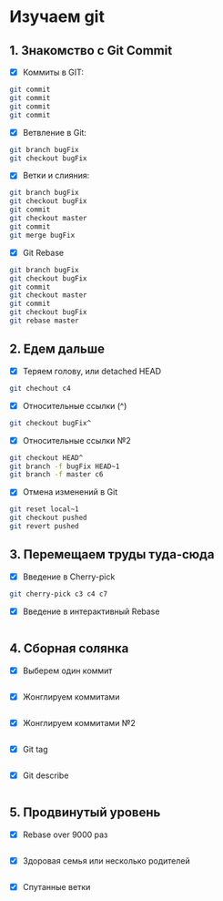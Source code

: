 # Изучаем git

## 1. Знакомство с Git Commit

- [x] Коммиты в GIT:

```sh
git commit
git commit
git commit
git commit
```

- [x] Ветвление в Git:

```sh
git branch bugFix
git checkout bugFix
```

- [x] Ветки и слияния:

```sh
git branch bugFix
git checkout bugFix
git commit
git checkout master
git commit
git merge bugFix
```

- [x] Git Rebase

```sh
git branch bugFix
git checkout bugFix
git commit
git checkout master
git commit
git checkout bugFix
git rebase master
```

## 2. Едем дальше

- [x] Теряем голову, или detached HEAD
  
```sh
git chechout c4
```

-[x] Относительные ссылки (^)

```sh
git checkout bugFix^
```
- [x] Относительные ссылки №2

```sh
git checkout HEAD^
git branch -f bugFix HEAD~1
git branch -f master c6
```

- [x] Отмена изменений в Git

```sh
git reset local~1
git checkout pushed
git revert pushed
```

## 3. Перемещаем труды туда-сюда

- [x] Введение в Cherry-pick

```sh
git cherry-pick c3 c4 c7
```

- [x] Введение в интерактивный Rebase

```sh

```

## 4. Сборная солянка

- [x] Выберем один коммит

```sh

```

- [x] Жонглируем коммитами

```sh

```

- [x] Жонглируем коммитами №2

```sh

```

- [x] Git tag

```sh

```

- [x] Git describe

```sh

```

## 5. Продвинутый уровень

- [x] Rebase over 9000 раз

```sh

```

- [x] Здоровая семья или несколько родителей

```sh

```

- [x] Спутанные ветки

```sh

```

